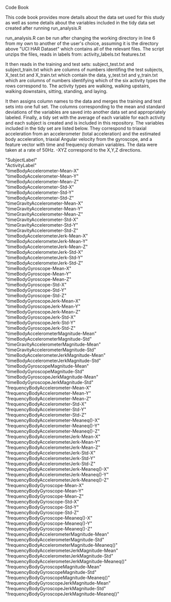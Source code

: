 Code Book

This code book provides more details about the data set used for this study as well as some details about the variables included 
in the tidy data set created after running run_analysis.R

run_analysis.R can be run after changing the working directory in line 6 from my own to another of the user's choice, assuming it is
the directory above "UCI HAR Dataset" which contains all of the relevant files. The script unzips the files, reads in labels from:
activity_labels.txt
features.txt

It then reads in the training and test sets:
subject_test.txt and subject_train.txt which are columns of numbers identifing the test subjects,
X_test.txt and X_train.txt which contain the data,
y_test.txt and y_train.txt which are columns of numbers identifying which of the six activity types the rows correspond to.
The activity types are walking, walking upstairs, walking downstairs, sitting, standing, and laying.

It then assigns column names to the data and merges the training and test sets into one full set. The columns corresponding to the mean 
and standard deviations of the variables are saved into another data set and appropriately labeled. Finally, a tidy set with the 
average of each variable for each activity and each subject is created and is included in this repository. The variables included in the
tidy set are listed below. They correspond to triaxial acceleration from an accelerometer (total acceleration) and the estimated body 
acceleration, triaxial Angular velocity from the gyroscope, and a feature vector with time and frequency domain variables. The data were 
taken at a rate of 50Hz. -XYZ correspond to the X,Y,Z directions. 

"SubjectLabel"                                    
"ActivityLabel"                                   
"timeBodyAccelerometer-Mean-X"                    
"timeBodyAccelerometer-Mean-Y"                    
"timeBodyAccelerometer-Mean-Z"                    
"timeBodyAccelerometer-Std-X"                     
"timeBodyAccelerometer-Std-Y"                     
"timeBodyAccelerometer-Std-Z"                     
"timeGravityAccelerometer-Mean-X"                 
"timeGravityAccelerometer-Mean-Y"                 
"timeGravityAccelerometer-Mean-Z"                 
"timeGravityAccelerometer-Std-X"                  
"timeGravityAccelerometer-Std-Y"                  
"timeGravityAccelerometer-Std-Z"                  
"timeBodyAccelerometerJerk-Mean-X"                
"timeBodyAccelerometerJerk-Mean-Y"                
"timeBodyAccelerometerJerk-Mean-Z"                
"timeBodyAccelerometerJerk-Std-X"                 
"timeBodyAccelerometerJerk-Std-Y"                 
"timeBodyAccelerometerJerk-Std-Z"                 
"timeBodyGyroscope-Mean-X"                        
"timeBodyGyroscope-Mean-Y"                        
"timeBodyGyroscope-Mean-Z"                        
"timeBodyGyroscope-Std-X"                         
"timeBodyGyroscope-Std-Y"                         
"timeBodyGyroscope-Std-Z"                         
"timeBodyGyroscopeJerk-Mean-X"                    
"timeBodyGyroscopeJerk-Mean-Y"                    
"timeBodyGyroscopeJerk-Mean-Z"                    
"timeBodyGyroscopeJerk-Std-X"                     
"timeBodyGyroscopeJerk-Std-Y"                     
"timeBodyGyroscopeJerk-Std-Z"                     
"timeBodyAccelerometerMagnitude-Mean"             
"timeBodyAccelerometerMagnitude-Std"              
"timeGravityAccelerometerMagnitude-Mean"          
"timeGravityAccelerometerMagnitude-Std"           
"timeBodyAccelerometerJerkMagnitude-Mean"         
"timeBodyAccelerometerJerkMagnitude-Std"          
"timeBodyGyroscopeMagnitude-Mean"                 
"timeBodyGyroscopeMagnitude-Std"                  
"timeBodyGyroscopeJerkMagnitude-Mean"             
"timeBodyGyroscopeJerkMagnitude-Std"              
"frequencyBodyAccelerometer-Mean-X"               
"frequencyBodyAccelerometer-Mean-Y"               
"frequencyBodyAccelerometer-Mean-Z"               
"frequencyBodyAccelerometer-Std-X"                
"frequencyBodyAccelerometer-Std-Y"                
"frequencyBodyAccelerometer-Std-Z"                
"frequencyBodyAccelerometer-Meaneq()-X"           
"frequencyBodyAccelerometer-Meaneq()-Y"           
"frequencyBodyAccelerometer-Meaneq()-Z"           
"frequencyBodyAccelerometerJerk-Mean-X"           
"frequencyBodyAccelerometerJerk-Mean-Y"           
"frequencyBodyAccelerometerJerk-Mean-Z"           
"frequencyBodyAccelerometerJerk-Std-X"            
"frequencyBodyAccelerometerJerk-Std-Y"            
"frequencyBodyAccelerometerJerk-Std-Z"            
"frequencyBodyAccelerometerJerk-Meaneq()-X"       
"frequencyBodyAccelerometerJerk-Meaneq()-Y"       
"frequencyBodyAccelerometerJerk-Meaneq()-Z"       
"frequencyBodyGyroscope-Mean-X"                   
"frequencyBodyGyroscope-Mean-Y"                   
"frequencyBodyGyroscope-Mean-Z"                   
"frequencyBodyGyroscope-Std-X"                    
"frequencyBodyGyroscope-Std-Y"                    
"frequencyBodyGyroscope-Std-Z"                    
"frequencyBodyGyroscope-Meaneq()-X"               
"frequencyBodyGyroscope-Meaneq()-Y"               
"frequencyBodyGyroscope-Meaneq()-Z"               
"frequencyBodyAccelerometerMagnitude-Mean"        
"frequencyBodyAccelerometerMagnitude-Std"         
"frequencyBodyAccelerometerMagnitude-Meaneq()"    
"frequencyBodyAccelerometerJerkMagnitude-Mean"    
"frequencyBodyAccelerometerJerkMagnitude-Std"     
"frequencyBodyAccelerometerJerkMagnitude-Meaneq()"
"frequencyBodyGyroscopeMagnitude-Mean"            
"frequencyBodyGyroscopeMagnitude-Std"             
"frequencyBodyGyroscopeMagnitude-Meaneq()"        
"frequencyBodyGyroscopeJerkMagnitude-Mean"        
"frequencyBodyGyroscopeJerkMagnitude-Std"         
"frequencyBodyGyroscopeJerkMagnitude-Meaneq()"
